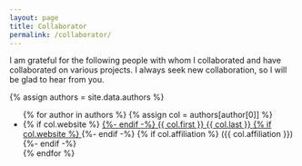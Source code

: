 ```yaml
---
layout: page
title: Collaborator
permalink: /collaborator/
---
```


<p>I am grateful for the following people with whom I collaborated and have collaborated on various projects.  I always seek new collaboration, so I will be glad to hear from you.</p>

{% assign authors = site.data.authors %}
<ul>
{% for author in authors %}
      {% assign col = authors[author[0]] %}
      <li>
      {% if col.website %}  
        <a href="{{ col.website }}" target="_blank">
      {%- endif -%}
        {{ col.first }} {{ col.last }}
      {% if col.website %}  
          </a>
      {%- endif -%}
      {% if col.affiliation %}
        ({{ col.affiliation }})
      {%- endif -%}
      </li>
{% endfor %}
</ul>
